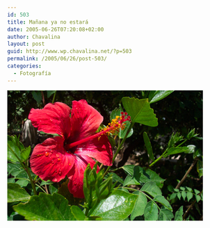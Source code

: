 ```yaml
---
id: 503
title: Mañana ya no estará
date: 2005-06-26T07:20:08+02:00
author: Chavalina
layout: post
guid: http://www.wp.chavalina.net/?p=503
permalink: /2005/06/26/post-503/
categories:
  - Fotografía
---
```

<img class="imgizqda" src="/imagenes/fotos/flor-roja.jpg" alt="Flor roja" />